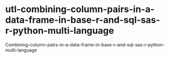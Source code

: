 # utl-combining-column-pairs-in-a-data-frame-in-base-r-and-sql-sas-r-python-multi-language
Combining-column-pairs-in-a-data-frame-in-base-r-and-sql-sas-r-python-multi-language
